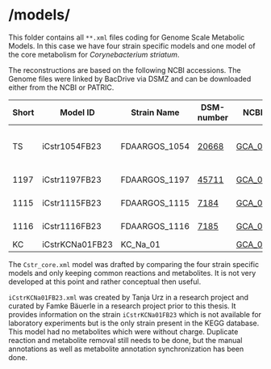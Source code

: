# /models/

This folder contains all `**.xml` files coding for Genome Scale Metabolic Models. In this case we have four strain specific models and one model of the core metabolism for *Corynebacterium striatum*. 

The reconstructions are based on the following NCBI accessions. The Genome files were linked by BacDrive via DSMZ and can be downloaded either from the NCBI or PATRIC.

**Short** | **Model ID** | **Strain Name** | **DSM-number** | **NCBI accession** | **Other**
--- | --- | --- | --- | --- | ---
TS | iCstr1054FB23 | FDAARGOS\_1054 | [20668](https://www.dsmz.de/collection/catalogue/details/culture/DSM-20668) | [GCA_016403285.1](https://www.ncbi.nlm.nih.gov/assembly/GCF_016403285.1) | ATCC 6940, 14 (lab)
1197 | iCstr1197FB23 | FDAARGOS\_1197 | [45711](https://www.dsmz.de/collection/catalogue/details/culture/DSM-45711) | [GCA_016889445.1](https://www.ncbi.nlm.nih.gov/assembly/GCF_016889445.1) | 15 (lab)
1115 | iCstr1115FB23 | FDAARGOS\_1115 | [7184](https://www.dsmz.de/collection/catalogue/details/culture/DSM-7184) | [GCA_016728105.1](https://www.ncbi.nlm.nih.gov/assembly/GCF_016728105.1) | 16 (lab)
1116 | iCstr1116FB23 | FDAARGOS\_1116 | [7185](https://www.dsmz.de/collection/catalogue/details/culture/DSM-7185) | [GCA_016728205.1](https://www.ncbi.nlm.nih.gov/assembly/GCF_016728205.1) | 17 (lab)
KC | iCstrKCNa01FB23 | KC\_Na\_01 | | [GCA_002156805.1](https://www.ncbi.nlm.nih.gov/assembly/GCF_002156805.1)

The `Cstr_core.xml` model was drafted by comparing the four strain specific models and only keeping common reactions and metabolites. It is not very developed at this point and rather conceptual then useful.

`iCstrKCNa01FB23.xml` was created by Tanja Urz in a research project and curated by Famke Bäuerle in a research project prior to this thesis. It provides information on the strain `iCstrKCNa01FB23` which is not available for laboratory experiments but is the only strain present in the KEGG database. This model had no metabolites which were without charge. Duplicate reaction and metabolite removal still needs to be done, but the manual annotations as well as metabolite annotation synchronization has been done.